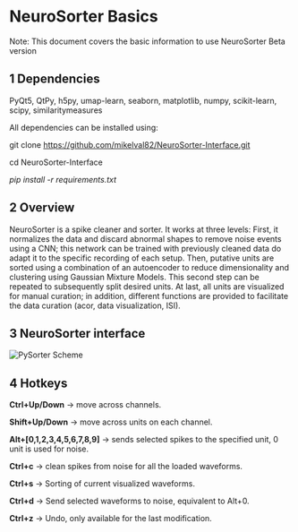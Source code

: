 # NeuroSorter Basics

Note: This document covers the basic information to use NeuroSorter Beta version

## 1 Dependencies

PyQt5, QtPy, h5py, umap-learn, seaborn, matplotlib, numpy, scikit-learn, scipy, similaritymeasures

All dependencies can be installed using:

git clone https://github.com/mikelval82/NeuroSorter-Interface.git

cd NeuroSorter-Interface

_pip install -r requirements.txt_

## 2 Overview

NeuroSorter is a spike cleaner and sorter. It works at three levels: First, it normalizes the data and discard abnormal shapes to remove noise events using a CNN; this network can be trained with previously cleaned data do adapt it to the specific recording of each setup. Then, putative units are sorted using a combination of an autoencoder to reduce dimensionality and clustering using Gaussian Mixture Models. This second step can be repeated to subsequently split desired units. At last, all units are visualized for manual curation; in addition, different functions are provided to facilitate the data curation (acor, data visualization, ISI).

## 3 NeuroSorter interface

![PySorter Scheme](https://github.com/[mikelval82]/[NeuroSorter-Interface]/blob/[main]/GUI_overview.png?raw=true)

## 4 Hotkeys
**Ctrl+Up/Down** -> move across channels.

**Shift+Up/Down** -> move across units on each channel.

**Alt+[0,1,2,3,4,5,6,7,8,9]** -> sends selected spikes to the specified unit, 0 unit is used for noise.

**Ctrl+c** -> clean spikes from noise for all the loaded waveforms.

**Ctrl+s** -> Sorting of current visualized waveforms.

**Ctrl+d** -> Send selected waveforms to noise, equivalent to Alt+0.

**Ctrl+z** -> Undo, only available for the last modification.




